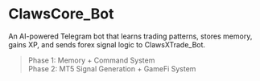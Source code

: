 # ClawsCore_Bot

An AI-powered Telegram bot that learns trading patterns, stores memory, gains XP, and sends forex signal logic to ClawsXTrade_Bot.

> Phase 1: Memory + Command System  
> Phase 2: MT5 Signal Generation + GameFi System
